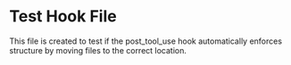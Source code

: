 # Test Hook File

This file is created to test if the post_tool_use hook automatically enforces structure by moving files to the correct location.